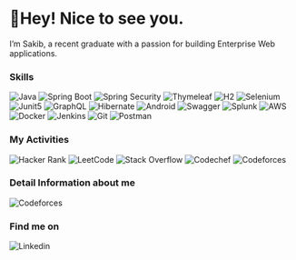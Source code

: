 <h1>👋Hey! Nice to see you.</h1>

I’m Sakib, a recent graduate with a passion for building Enterprise Web applications. 
### Skills

![Java](https://img.shields.io/badge/Java-%23A100FF?style=flat)
![Spring Boot](https://img.shields.io/badge/Spring%20Boot-%23000000?style=flat&logo=springboot)
![Spring Security](https://img.shields.io/badge/Spring%20Security-%230D1129?style=flat&logo=springsecurity)
![Thymeleaf](https://img.shields.io/badge/Thymeleaf-%23005F0F?style=flat&logo=thymeleaf)
![H2](https://img.shields.io/badge/H2-%230ABF53?style=flat)
![Selenium](https://img.shields.io/badge/Selenium-%2303234B?style=flat&logo=selenium)
![Junit5](https://img.shields.io/badge/Junit5-%235B0BB5?style=flat&logo=junit5)
![GraphQL](https://img.shields.io/badge/Graphql-%23E10098?style=flat&logo=graphql)
![Hibernate](https://img.shields.io/badge/Hibernate-%2359666C?style=flat&logo=hibernate)
![Android](https://img.shields.io/badge/Android-%23191A1B?style=flat&logo=android)
![Swagger](https://img.shields.io/badge/Swagger-%234A154B?style=flat&logo=swagger)
![Splunk](https://img.shields.io/badge/Splunk-%23000000?style=flat&logo=splunk)
![AWS](https://img.shields.io/badge/AWS-%23000000?style=flat&logo=amazonaws)
![Docker](https://img.shields.io/badge/Docker-%232C3454?style=docker&logo=docker)
![Jenkins](https://img.shields.io/badge/Jenkins-%23000000?style=flat&logo=jenkins)
![Git](https://img.shields.io/badge/Git-%23FEFEFE?style=flat&logo=git)
![Postman](https://img.shields.io/badge/Postman-%2320336B?style=flat&logo=postman)

### My Activities
![Hacker Rank](https://img.shields.io/badge/Hacker%20Rank-%232C3454?style=flat&logo=hackerrank&link=https%3A%2F%2Fwww.hackerrank.com%2Fprofile%2FX_x_Sakib_x_X)
![LeetCode](https://img.shields.io/badge/Leetcode-%23000000?style=flat&logo=leetcode&link=https%3A%2F%2Fleetcode.com%2Fxsakib964%2F)
![Stack Overflow](https://img.shields.io/badge/Stack%20Overflow-%23005571?style=flat&logo=stackoverflow&link=https%3A%2F%2Fstackoverflow.com%2Fusers%2F17184390%2Fsakib-x-hossain)
![Codechef](https://img.shields.io/badge/Codechef-%235B4638?style=flat&logo=codechef&link=https%3A%2F%2Fwww.codechef.com%2Fusers%2Fsakib_x_hossin)
![Codeforces](https://img.shields.io/badge/Codeforces-%23485A62?style=flat&logo=codeforces&link=https%3A%2F%2Fcodeforces.com%2Fprofile%2F_X_x_Sakib_x_X_)

### Detail Information about me
![Codeforces](https://img.shields.io/badge/Portfolio-8A2BE2?style=flat&link=https%3A%2F%2Fsakibvhossain.000webhostapp.com%2F)

### Find me on
![Linkedin](https://img.shields.io/badge/Linkedin-%230A66C2?style=flat&logo=linkedin&link=https%3A%2F%2Fwww.linkedin.com%2Fin%2Fsakib~%2F)



<!--
**SakibvHossain/SakibvHossain** is a ✨ _special_ ✨ repository because its `README.md` (this file) appears on your GitHub profile.

Here are some ideas to get you started:

- 🔭 I’m currently working on ...
- 🌱 I’m currently learning ...
- 👯 I’m looking to collaborate on ...
- 🤔 I’m looking for help with ...
- 💬 Ask me about ...
- 📫 How to reach me: ...
- 😄 Pronouns: ...
- ⚡ Fun fact: ...
-->
